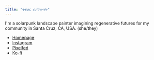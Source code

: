 ```yaml
---
title: "ተይለር ሲማውንት"
---
```


I'm a solarpunk landscape painter imagining regenerative futures for my community in Santa Cruz, CA, USA. (she/they)

- [Homepage](http://taylorseamount.com/)
- [Instagram](https://www.instagram.com/taylorseamount/)
- [Pixelfed](https://pixelfed.art/taylorseamount)
- [Ko-fi](https://ko-fi.com/taylorseamount)

